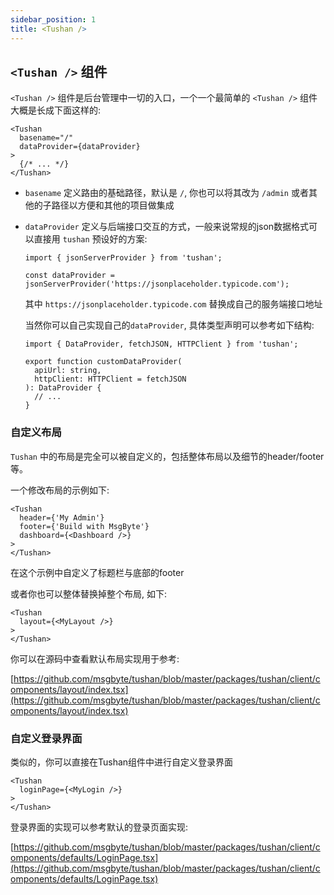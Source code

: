 ```yaml
---
sidebar_position: 1
title: <Tushan />
---
```


## `<Tushan />` 组件

`<Tushan />` 组件是后台管理中一切的入口，一个一个最简单的 `<Tushan />` 组件大概是长成下面这样的:

```tsx
<Tushan
  basename="/"
  dataProvider={dataProvider}
>
  {/* ... */}
</Tushan>
```

- `basename` 定义路由的基础路径，默认是 `/`, 你也可以将其改为 `/admin` 或者其他的子路径以方便和其他的项目做集成
- `dataProvider` 定义与后端接口交互的方式，一般来说常规的json数据格式可以直接用 `tushan` 预设好的方案:
  ```tsx
  import { jsonServerProvider } from 'tushan';

  const dataProvider = jsonServerProvider('https://jsonplaceholder.typicode.com');
  ```

  其中 `https://jsonplaceholder.typicode.com` 替换成自己的服务端接口地址

  当然你可以自己实现自己的`dataProvider`, 具体类型声明可以参考如下结构:

  ```tsx
  import { DataProvider, fetchJSON, HTTPClient } from 'tushan';

  export function customDataProvider(
    apiUrl: string,
    httpClient: HTTPClient = fetchJSON
  ): DataProvider {
    // ...
  }
  ```
  
### 自定义布局

`Tushan` 中的布局是完全可以被自定义的，包括整体布局以及细节的header/footer等。

一个修改布局的示例如下:

```tsx
<Tushan
  header={'My Admin'}
  footer={'Build with MsgByte'}
  dashboard={<Dashboard />}
>
</Tushan>
```

在这个示例中自定义了标题栏与底部的footer

或者你也可以整体替换掉整个布局, 如下:

```tsx
<Tushan
  layout={<MyLayout />}
>
</Tushan>
```

你可以在源码中查看默认布局实现用于参考:

[https://github.com/msgbyte/tushan/blob/master/packages/tushan/client/components/layout/index.tsx](https://github.com/msgbyte/tushan/blob/master/packages/tushan/client/components/layout/index.tsx)

### 自定义登录界面

类似的，你可以直接在Tushan组件中进行自定义登录界面

```tsx
<Tushan
  loginPage={<MyLogin />}
>
</Tushan>
```

登录界面的实现可以参考默认的登录页面实现:

[https://github.com/msgbyte/tushan/blob/master/packages/tushan/client/components/defaults/LoginPage.tsx](https://github.com/msgbyte/tushan/blob/master/packages/tushan/client/components/defaults/LoginPage.tsx)
